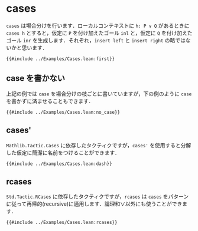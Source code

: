 # cases

`cases` は場合分けを行います．ローカルコンテキストに `h: P ∨ Q` があるときに `cases h` とすると，仮定に `P` を付け加えたゴール `inl` と，仮定に `Q` を付け加えたゴール `inr` を生成します．それぞれ，`insert left` と `insert right` の略ではないかと思います．

```lean
{{#include ../Examples/Cases.lean:first}}
```

## case を書かない

上記の例では `case` を場合分けの枝ごとに書いていますが，下の例のように `case` を書かずに済ませることもできます．

```lean
{{#include ../Examples/Cases.lean:no_case}}
```

## cases'

`Mathlib.Tactic.Cases` に依存したタクティクですが，`cases'` を使用すると分解した仮定に簡潔に名前をつけることができます．

```lean
{{#include ../Examples/Cases.lean:dash}}
```

## rcases

`Std.Tactic.RCases` に依存したタクティクですが，`rcases` は `cases` をパターンに従って再帰的(recursive)に適用します．論理和∨以外にも使うことができます．

```lean
{{#include ../Examples/Cases.lean:rcases}}
```

